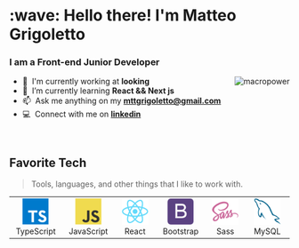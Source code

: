 <h1 align="left" id="macropower-title">:wave: Hello there! I'm Matteo Grigoletto</h1>
<h3 align="left">I am a Front-end  Junior Developer</h3>

<a href="#macropower-title">
  <img src="https://cdn.dribbble.com/users/1162077/screenshots/3848914/programmer.gif" alt="macropower" align="right" />
</a>

- :office: &nbsp;I'm currently working at **looking**
- :seedling: &nbsp;I’m currently learning **React && Next js**
- :mailbox: &nbsp;Ask me anything on my **mttgrigoletto@gmail.com**
- :computer: &nbsp;Connect with me on **[linkedin]**

<br>

<h2 align="left" id="macropower-tech">Favorite Tech</h2>

> Tools, languages, and other things that I like to work with.

<table>
  <tr>
    <td align="center" width="96">
      <a href="#macropower-tech">
        <img src="./img/typescript-original.svg" width="48" height="48" alt="TypeScript" />
      </a>
      <br>TypeScript
    </td>
    <td align="center" width="96">
      <a href="#macropower-tech">
        <img src="./img/javascript-original.svg" width="48" height="48" alt="JavaScript" />
      </a>
      <br>JavaScript
    </td>
    <td align="center" width="96">
      <a href="#macropower-tech" >
        <img src="./img/react-original.svg" width="48" height="48" alt="React" />
      </a>
      <br>React
    </td>
    <td align="center" width="96">
      <a href="#macropower-tech">
        <img src="./img/bootstrap-plain.svg" width="48" height="48" alt="Bootstrap" />
      </a>
      <br>Bootstrap
    </td>
    <td align="center" width="96">
      <a href="#macropower-tech">
        <img src="./img/sass-original.svg" width="48" height="48" alt="Sass" />
      </a>
      <br>Sass
    </td>
     <td align="center"  width="96">
      <a href="#macropower-tech">
        <img src="./img/mysql-original.svg" width="48" height="48" alt="MySQL" />
      </a>
      <br>MySQL
    </td>
  </tr>
</table>

[linkedin]: https://www.linkedin.com/in/matteo--grigoletto/ "Matteo Grigoletto LinkedIn"
